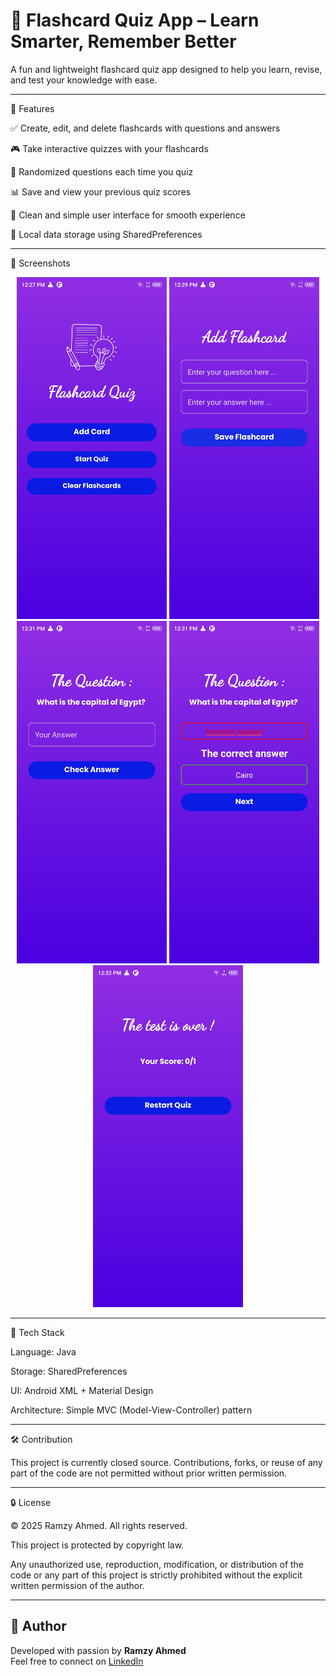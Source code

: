 # 🧠 Flashcard Quiz App – Learn Smarter, Remember Better

A fun and lightweight flashcard quiz app designed to help you learn, revise, and test your knowledge with ease.

---

📱 Features

✅ Create, edit, and delete flashcards with questions and answers

🎮 Take interactive quizzes with your flashcards

🔄 Randomized questions each time you quiz

📊 Save and view your previous quiz scores

🧼 Clean and simple user interface for smooth experience

💾 Local data storage using SharedPreferences

---

📸 Screenshots

<p align="center">
  <img src="Screenshot/screen1.jpg" width="240"/>
  <img src="Screenshot/screen2.jpg" width="240"/>
  <img src="Screenshot/screen3.jpg" width="240"/>
  <img src="Screenshot/screen4.jpg" width="240"/>
  <img src="Screenshot/screen5.jpg" width="240"/>
</p>

---

🧰 Tech Stack

Language: Java

Storage: SharedPreferences

UI: Android XML + Material Design

Architecture: Simple MVC (Model-View-Controller) pattern

---

🛠️ Contribution

This project is currently closed source. Contributions, forks, or reuse of any part of the code are not permitted without prior written permission.

---

🔒 License

© 2025 Ramzy Ahmed. All rights reserved.

This project is protected by copyright law.

Any unauthorized use, reproduction, modification, or distribution of the code or any part of this project is strictly prohibited without the explicit written permission of the author.

---

## 🙌 Author

Developed with passion by **Ramzy Ahmed**  
Feel free to connect on [LinkedIn](https://www.linkedin.com/in/ramzy-ahmed)
